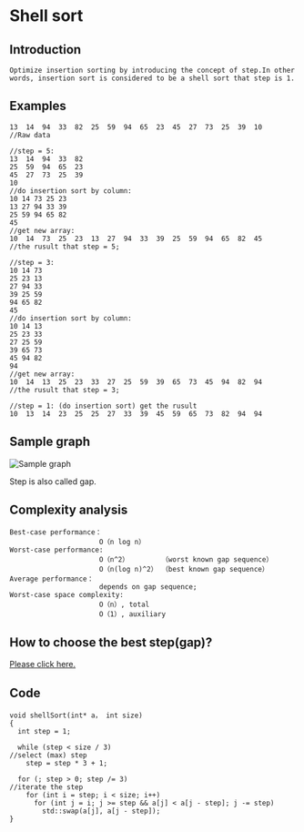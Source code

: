 # Shell sort
## Introduction
    Optimize insertion sorting by introducing the concept of step.In other words, insertion sort is considered to be a shell sort that step is 1.
    
## Examples
    13  14  94  33  82  25  59  94  65  23  45  27  73  25  39  10    //Raw data
    
    //step = 5:
    13  14  94  33  82
    25  59  94  65  23
    45  27  73  25  39
    10
    //do insertion sort by column:
    10 14 73 25 23
    13 27 94 33 39
    25 59 94 65 82
    45
    //get new array:
    10  14  73  25  23  13  27  94  33  39  25  59  94  65  82  45    //the rusult that step = 5;
    
    //step = 3:
    10 14 73
    25 23 13
    27 94 33
    39 25 59
    94 65 82
    45
    //do insertion sort by column:
    10 14 13
    25 23 33
    27 25 59
    39 65 73
    45 94 82
    94
    //get new array:
    10  14  13  25  23  33  27  25  59  39  65  73  45  94  82  94    //the rusult that step = 3;
    
    //step = 1: (do insertion sort) get the rusult
    10  13  14  23  25  25  27  33  39  45  59  65  73  82  94  94
## Sample graph
![Sample graph](https://github.com/ToyoBai/Algorithm/blob/master/Sorting%20Algorithm/Sorting%20Algorithm%20Image/ShellSort.gif?raw=true "Sample graph")

Step is also called gap.

## Complexity analysis
    Best-case performance：
                          O（n log n）
    Worst-case performance:
                          O（n^2）        （worst known gap sequence）
                          O（n(log n)^2） （best known gap sequence）
    Average performance： 
                          depends on gap sequence;
    Worst-case space complexity:
                          O（n）, total
                          O（1）, auxiliary
                          
## How to choose the best step(gap)?
[Please click here.](https://en.wikipedia.org/wiki/Shellsort)

## Code
    void shellSort(int* a， int size)
    {
      int step = 1;
      
      while (step < size / 3)                                         //select (max) step
        step = step * 3 + 1;
        
      for (; step > 0; step /= 3)                                     //iterate the step
        for (int i = step; i < size; i++)
          for (int j = i; j >= step && a[j] < a[j - step]; j -= step)
            std::swap(a[j], a[j - step]);
    }
